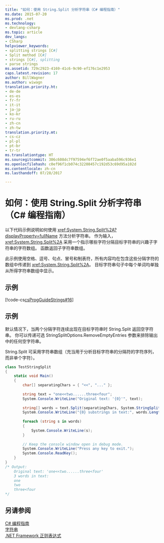 ```yaml
---
title: "如何：使用 String.Split 分析字符串（C# 编程指南）"
ms.date: 2015-07-20
ms.prod: .net
ms.technology:
- devlang-csharp
ms.topic: article
dev_langs:
- CSharp
helpviewer_keywords:
- splitting strings [C#]
- Split method [C#]
- strings [C#], splitting
- parse strings
ms.assetid: 729c2923-4169-41c6-9c90-ef176c1e2953
caps.latest.revision: 17
author: BillWagner
ms.author: wiwagn
translation.priority.ht:
- de-de
- es-es
- fr-fr
- it-it
- ja-jp
- ko-kr
- ru-ru
- zh-cn
- zh-tw
translation.priority.mt:
- cs-cz
- pl-pl
- pt-br
- tr-tr
ms.translationtype: HT
ms.sourcegitcommit: 306c608dc7f97594ef6f72ae0f5aaba596c936e1
ms.openlocfilehash: c0ef96f1cb074c32208457c192d53c69d95a102d
ms.contentlocale: zh-cn
ms.lasthandoff: 07/28/2017

---
```

# <a name="how-to-parse-strings-using-stringsplit-c-programming-guide"></a>如何：使用 String.Split 分析字符串（C# 编程指南）
以下代码示例说明如何使用 <xref:System.String.Split%2A?displayProperty=fullName> 方法分析字符串。 作为输入， <xref:System.String.Split%2A> 采用一个指示哪些字符分隔目标字符串的兴趣子字符串的字符数组。  函数返回子字符串数组。  
  
 此示例使用空格、逗号、句点、冒号和制表符，所有内容均在包含这些分隔字符的数组中传递到 <xref:System.String.Split%2A>。  目标字符串句子中每个单词均单独从所得字符串数组中显示。  
  
## <a name="example"></a>示例  
 [!code-cs[csProgGuideStrings#16](../../../csharp/programming-guide/strings/codesnippet/CSharp/how-to-parse-strings-using-string-split_1.cs)]  
  
## <a name="example"></a>示例  
 默认情况下，当两个分隔字符连续出现在目标字符串时 String.Split 返回空字符串。  你可以传递可选 StringSplitOptions.RemoveEmptyEntries 参数来排除输出中的任何空字符串。  
  
 String.Split 可采用字符串数组（充当用于分析目标字符串的分隔符的字符序列，而非单个字符）。  
  
```csharp  
class TestStringSplit  
{  
    static void Main()  
    {  
        char[] separatingChars = { "<<", "..." };  
  
        string text = "one<<two......three<four";  
        System.Console.WriteLine("Original text: '{0}'", text);  
  
        string[] words = text.Split(separatingChars, System.StringSplitOptions.RemoveEmptyEntries );  
        System.Console.WriteLine("{0} substrings in text:", words.Length);  
  
        foreach (string s in words)  
        {  
            System.Console.WriteLine(s);  
        }  
  
        // Keep the console window open in debug mode.  
        System.Console.WriteLine("Press any key to exit.");  
        System.Console.ReadKey();  
    }  
}  
/* Output:  
    Original text: 'one<<two......three<four'  
    3 words in text:  
    one  
    two  
    three<four  
*/  
```  
  
## <a name="see-also"></a>另请参阅  
 [C# 编程指南](../../../csharp/programming-guide/index.md)   
 [字符串](../../../csharp/programming-guide/strings/index.md)   
 [.NET Framework 正则表达式](https://msdn.microsoft.com/library/hs600312)

